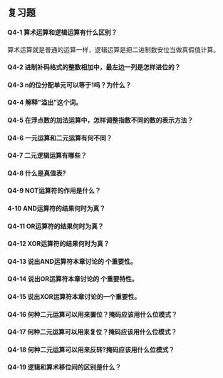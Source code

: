 ## 复习题
#### Q4-1 算术运算和逻辑运算有什么区别？
算术运算就是普通的运算一样，逻辑运算是把二进制数安位当做真假值计算。

#### Q4-2 进制补码格式的整数相加中，最左边一列是怎样进位的？


#### Q4-3 n的位分配单元可以等于1吗？为什么？


#### Q4-4 解释"溢出"这个词。


#### Q4-5 在浮点数的加法运算中，怎样调整指数不同的数的表示方法？


#### Q4-6 一元运算和二元运算有何不同？


#### Q4-7 二元逻辑运算有哪些？


#### Q4-8 什么是真值表?


#### Q4-9 NOT运算符的作用是什么？


#### 4-10 AND运算符的结果何时为真？


#### Q4-11 OR运算符的结果何时为真？


#### Q4-12 XOR运算符的结果何时为真？


#### Q4-13 说出AND运算符本章讨论的 个重要性。


#### Q4-14 说出OR运算符本章讨论的 个重要特性。


#### Q4-15 说出XOR运算符本章讨论的一个重要性。


#### Q4-16 何种二元运算可以用来置位？掩码应该用什么位模式？


#### Q4-17 何种二元运算可以用来复位？掩码应该用什么位模式？


#### Q4-18 何种二元运算可以用来反转?掩码应该用什么位模式？


#### Q4-19 逻辑和算术移位间的区别是什么？


